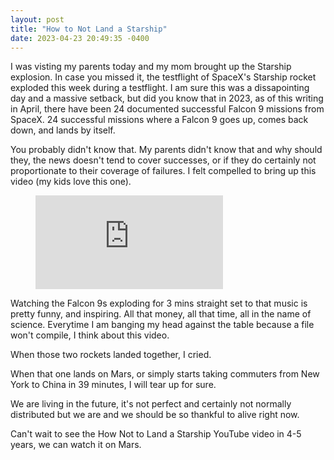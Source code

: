 ```yaml
---
layout: post
title: "How to Not Land a Starship"
date: 2023-04-23 20:49:35 -0400
---
```


I was visting my parents today and my mom brought up the Starship explosion. In case you missed it, the testflight of SpaceX's Starship rocket exploded this week during a testflight. I am sure this was a dissapointing day and a massive setback, but did you know that in 2023, as of this writing in April, there have been 24 documented successful Falcon 9 missions from SpaceX. 24 successful missions where a Falcon 9 goes up, comes back down, and lands by itself.

You probably didn't know that. My parents didn't know that and why should they, the news doesn't tend to cover successes, or if they do certainly not proportionate to their coverage of failures. I felt compelled to bring up this video (my kids love this one).

<!-- blank line -->
<figure class="video_container">
  <iframe src="https://www.youtube.com/embed/bvim4rsNHkQ" frameborder="0" allowfullscreen="true"> </iframe>
</figure>
<!-- blank line -->

Watching the Falcon 9s exploding for 3 mins straight set to that music is pretty funny, and inspiring. All that money, all that time, all in the name of science. Everytime I am banging my head against the table because a file won't compile, I think about this video.

When those two rockets landed together, I cried. 

When that one lands on Mars, or simply starts taking commuters from New York to China in 39 minutes, I will tear up for sure. 

We are living in the future, it's not perfect and certainly not normally distributed but we are and we should be so thankful to alive right now.

Can't wait to see the How Not to Land a Starship YouTube video in 4-5 years, we can watch it on Mars.